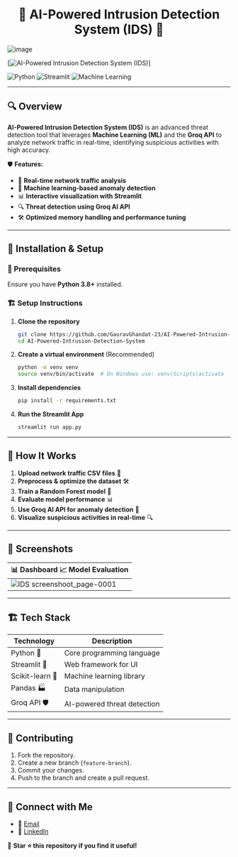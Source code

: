 <h1 align="center"> 🚀 AI-Powered Intrusion Detection System (IDS) 🚀 </h1>

![image](https://github.com/user-attachments/assets/857379ec-025d-4fe2-ae7a-2192ad6199ca)

[![AI-Powered Intrusion Detection System (IDS)](https://img.shields.io/badge/AI%20Powered%20Intrusion%20Detection%20System%20(IDS)-blue?style=flat-square)]

![Python](https://img.shields.io/badge/Python-3.8%2B-blue?style=for-the-badge&logo=python) ![Streamlit](https://img.shields.io/badge/Streamlit-Enabled-red?style=for-the-badge&logo=streamlit) ![Machine Learning](https://img.shields.io/badge/Machine%20Learning-Enabled-success?style=for-the-badge&logo=scikit-learn)  

---

## 🔍 Overview

**AI-Powered Intrusion Detection System (IDS)** is an advanced threat detection tool that leverages **Machine Learning (ML)** and the **Groq API** to analyze network traffic in real-time, identifying suspicious activities with high accuracy.

🛡️ **Features:**
- 🚀 **Real-time network traffic analysis**
- 🧠 **Machine learning-based anomaly detection**
- 📊 **Interactive visualization with Streamlit**
- 🔍 **Threat detection using Groq AI API**
- 🛠️ **Optimized memory handling and performance tuning**

---

## 📌 Installation & Setup

### 🔧 Prerequisites
Ensure you have **Python 3.8+** installed.

### 🏗️ Setup Instructions
1. **Clone the repository**
   ```sh
   git clone https://github.com/GauravGhandat-23/AI-Powered-Intrusion-Detection-System.git
   cd AI-Powered-Intrusion-Detection-System
   ```
2. **Create a virtual environment** (Recommended)
   ```sh
   python -m venv venv
   source venv/bin/activate  # On Windows use: venv\Scripts\activate
   ```
3. **Install dependencies**
   ```sh
   pip install -r requirements.txt
   ```
4. **Run the Streamlit App**
   ```sh
   streamlit run app.py
   ```

---

## 🚀 How It Works

1. **Upload network traffic CSV files** 📂
2. **Preprocess & optimize the dataset** 🛠️
3. **Train a Random Forest model** 🌳
4. **Evaluate model performance** 📊
5. **Use Groq AI API for anomaly detection** 🤖
6. **Visualize suspicious activities in real-time** 🔍

---

## 📸 Screenshots

| 📊 Dashboard 📈 Model Evaluation |
|-----------------------------|
| ![IDS screenshoot_page-0001](https://github.com/user-attachments/assets/fc3bffd6-1757-41de-857f-d21596be2469) |

---

## 🏗️ Tech Stack

| Technology  | Description |
|------------|-------------|
| Python 🐍 | Core programming language |
| Streamlit 🎨 | Web framework for UI |
| Scikit-learn 🤖 | Machine learning library |
| Pandas 🏭 | Data manipulation |
| Groq API 🛡️ | AI-powered threat detection |

---
## 🤝 Contributing
1. Fork the repository.
2. Create a new branch (`feature-branch`).
3. Commit your changes.
4. Push to the branch and create a pull request.

---
## 💬 Connect with Me

- 📧 [Email](mailto:gauravghandat12@gmail.com)
- 💼 [LinkedIn](www.linkedin.com/in/gaurav-ghandat-68a5a22b4)

🔹 **Star ⭐ this repository if you find it useful!**


